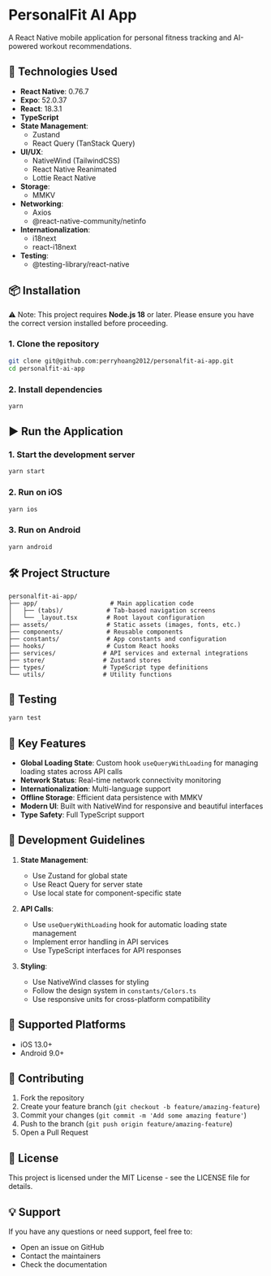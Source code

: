 # PersonalFit AI App

A React Native mobile application for personal fitness tracking and AI-powered workout recommendations.

## 🚀 Technologies Used

- **React Native**: 0.76.7
- **Expo**: 52.0.37
- **React**: 18.3.1
- **TypeScript**
- **State Management**:
  - Zustand
  - React Query (TanStack Query)
- **UI/UX**:
  - NativeWind (TailwindCSS)
  - React Native Reanimated
  - Lottie React Native
- **Storage**:
  - MMKV
- **Networking**:
  - Axios
  - @react-native-community/netinfo
- **Internationalization**:
  - i18next
  - react-i18next
- **Testing**:
  - @testing-library/react-native

## 📦 Installation

⚠️ Note: This project requires **Node.js 18** or later. Please ensure you have the correct version installed before proceeding.

### 1. Clone the repository

```sh
git clone git@github.com:perryhoang2012/personalfit-ai-app.git
cd personalfit-ai-app
```

### 2. Install dependencies

```sh
yarn
```

## ▶️ Run the Application

### 1. Start the development server

```sh
yarn start
```

### 2. Run on iOS

```sh
yarn ios
```

### 3. Run on Android

```sh
yarn android
```

## 🛠 Project Structure

```
personalfit-ai-app/
├── app/                    # Main application code
│   ├── (tabs)/            # Tab-based navigation screens
│   └── _layout.tsx        # Root layout configuration
├── assets/                # Static assets (images, fonts, etc.)
├── components/            # Reusable components
├── constants/             # App constants and configuration
├── hooks/                 # Custom React hooks
├── services/             # API services and external integrations
├── store/                # Zustand stores
├── types/                # TypeScript type definitions
└── utils/                # Utility functions
```

## 🧪 Testing

```sh
yarn test
```

## 📝 Key Features

- **Global Loading State**: Custom hook `useQueryWithLoading` for managing loading states across API calls
- **Network Status**: Real-time network connectivity monitoring
- **Internationalization**: Multi-language support
- **Offline Storage**: Efficient data persistence with MMKV
- **Modern UI**: Built with NativeWind for responsive and beautiful interfaces
- **Type Safety**: Full TypeScript support

## 🔧 Development Guidelines

1. **State Management**:

   - Use Zustand for global state
   - Use React Query for server state
   - Use local state for component-specific state

2. **API Calls**:

   - Use `useQueryWithLoading` hook for automatic loading state management
   - Implement error handling in API services
   - Use TypeScript interfaces for API responses

3. **Styling**:
   - Use NativeWind classes for styling
   - Follow the design system in `constants/Colors.ts`
   - Use responsive units for cross-platform compatibility

## 📱 Supported Platforms

- iOS 13.0+
- Android 9.0+

## 🤝 Contributing

1. Fork the repository
2. Create your feature branch (`git checkout -b feature/amazing-feature`)
3. Commit your changes (`git commit -m 'Add some amazing feature'`)
4. Push to the branch (`git push origin feature/amazing-feature`)
5. Open a Pull Request

## 📄 License

This project is licensed under the MIT License - see the LICENSE file for details.

## 💡 Support

If you have any questions or need support, feel free to:

- Open an issue on GitHub
- Contact the maintainers
- Check the documentation
